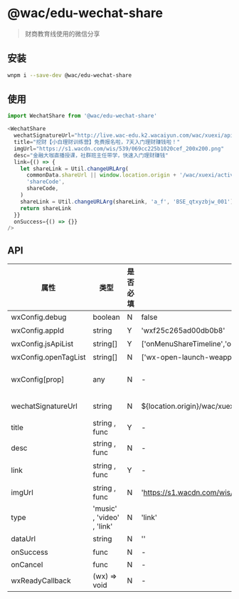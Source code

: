 # @wac/edu-wechat-share
> 财商教育线使用的微信分享

## 安装
``` bash
wnpm i --save-dev @wac/edu-wechat-share
```

## 使用
``` js
import WechatShare from '@wac/edu-wechat-share'

<WechatShare
  wechatSignatureUrl="http://live.wac-edu.k2.wacaiyun.com/wac/xuexi/api/tripartite/wechat-signature"
  title="挖财【小白理财训练营】免费报名啦，7天入门理财赚钱啦！"
  imgUrl="https://s1.wacdn.com/wis/539/069cc225b1020cef_200x200.png"
  desc="金融大咖直播授课，社群班主任带学，快速入门理财赚钱"
  link={() => {
    let shareLink = Util.changeURLArg(
      commonData.shareUrl || window.location.origin + '/wac/xuexi/activity/share/router',
      'shareCode',
      shareCode,
    )
    shareLink = Util.changeURLArg(shareLink, 'a_f', 'BSE_qtxyzbjw_001')
    return shareLink
  }}
  onSuccess={() => {}}
/>
```

## API 
| 属性                 | 类型                        | 是否必填 | 默认值                                                       | 备注                                                         |
| -------------------- | --------------------------- | -------- | ------------------------------------------------------------ | ------------------------------------------------------------ |
| wxConfig.debug       | boolean                     | N        | false                                                        | 见 wx.config                                                 |
| wxConfig.appId       | string                      | Y        | 'wxf25c265ad00db0b8'                                                          | 挖财钱堂学院公众号的appid                                                 |
| wxConfig.jsApiList   | string[]                    | Y        | ['onMenuShareTimeline','onMenuShareAppMessage']              | 见 wx.config                                                 |
| wxConfig.openTagList | string[]                    | N        | ['wx-open-launch-weapp']                                     | 见 wx.config                                                 |
| wxConfig[prop]       | any                         | N        | -                                                            | 见 wx.config  https://developers.weixin.qq.com/doc/offiaccount/OA_Web_Apps/JS-SDK.html#63                                              |
| wechatSignatureUrl   | string                      | N        | ${location.origin}/wac/xuexi/api/tripartite/wechat-signature | 获取微信签名的api，接口响应值需为{code: 0, data: {timeStamp, nonceStr, signature}} |
| title                | string , func              | Y        | -                                                            | 分享标题                                                     |
| desc                 | string , func              | N        | -                                                            | 分享描述                                                     |
| link                 | string , func              | Y        | -                                                            | 分享链接，该链接域名或路径必须与当前页面对应的公众号JS安全域名一致 |
| imgUrl               | string , func              | N        | 'https://s1.wacdn.com/wis/539/069cc225b1020cef_200x200.png'  | 分享图标                                                     |
| type                 | 'music' , 'video' , 'link' | N        | 'link'                                                       | 分享类型                                                     |
| dataUrl              | string                      | N        | ''                                                           | 如果type是music或video，则要提供数据链接                     |
| onSuccess            | func                        | N        | -                                                            |       分享成功后的的回调                                                       |
| onCancel             | func                        | N        | -                                                        |                                                              |
| wxReadyCallback      | (wx) => void                 | N        | -                                                        |        wx.ready 内会调用改函数                         |
